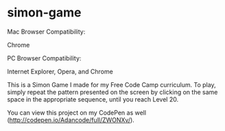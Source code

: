 # simon-game

Mac Browser Compatibility:

Chrome

PC Browser Compatibility:

Internet Explorer, Opera, and Chrome

This is a Simon Game I made for my Free Code Camp curriculum.  To play, simply repeat the pattern presented on the screen by clicking on the same space in the appropriate sequence, until you reach Level 20.

You can view this project on my CodePen as well (http://codepen.io/Adancode/full/ZWONXv/).
